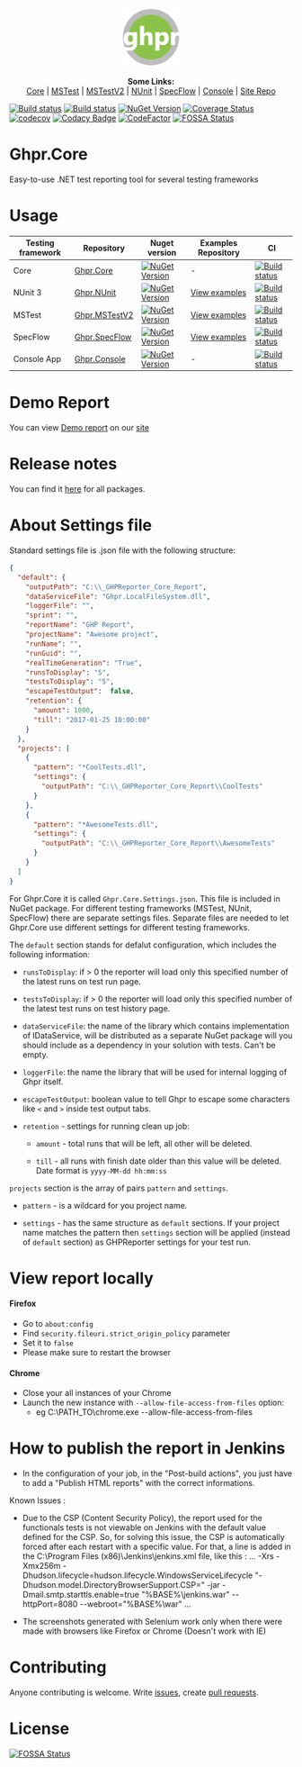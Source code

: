 <p align="center">
  <a href="https://ghpreporter.github.io/"><img src="https://github.com/GHPReporter/GHPReporter.github.io/blob/master/img/logo-small.png?raw=true" alt="Project icon"></a>
  <br><br>
  <b>Some Links:</b><br>
  <a href="https://github.com/GHPReporter/Ghpr.Core">Core</a> |
  <a href="https://github.com/GHPReporter/Ghpr.MSTest">MSTest</a> |
  <a href="https://github.com/GHPReporter/Ghpr.MSTestV2">MSTestV2</a> |
  <a href="https://github.com/GHPReporter/Ghpr.NUnit">NUnit</a> |
  <a href="https://github.com/GHPReporter/Ghpr.SpecFlow">SpecFlow</a> |
  <a href="https://github.com/GHPReporter/Ghpr.Console">Console</a> |
  <a href="https://github.com/GHPReporter/GHPReporter.github.io/">Site Repo</a>
</p>

[![Build status](https://ci.appveyor.com/api/projects/status/ix1epmijw6uc780w/branch/master?svg=true)](https://ci.appveyor.com/project/elv1s42/ghpr-core/branch/master)
[![Build status](https://dev.azure.com/ghpreporter/Ghpr.Core/_apis/build/status/Ghpr.Core-CI)](https://dev.azure.com/ghpreporter/Ghpr.Core/_build/latest?definitionId=2)
[![NuGet Version](https://img.shields.io/nuget/v/Ghpr.Core.svg)](https://www.nuget.org/packages/Ghpr.Core)
[![Coverage Status](https://coveralls.io/repos/github/GHPReporter/Ghpr.Core/badge.svg?branch=master)](https://coveralls.io/github/GHPReporter/Ghpr.Core?branch=master)
[![codecov](https://codecov.io/gh/GHPReporter/Ghpr.Core/branch/master/graph/badge.svg)](https://codecov.io/gh/GHPReporter/Ghpr.Core)
[![Codacy Badge](https://api.codacy.com/project/badge/Grade/0a299da7eea3464a8652ee5d2fea28f5)](https://www.codacy.com/app/GHPReporter/Ghpr.Core?utm_source=github.com&amp;utm_medium=referral&amp;utm_content=GHPReporter/Ghpr.Core&amp;utm_campaign=Badge_Grade)
[![CodeFactor](https://www.codefactor.io/repository/github/ghpreporter/ghpr.core/badge)](https://www.codefactor.io/repository/github/ghpreporter/ghpr.core)
[![FOSSA Status](https://app.fossa.io/api/projects/git%2Bgithub.com%2FGHPReporter%2FGhpr.Core.svg?type=shield)](https://app.fossa.io/projects/git%2Bgithub.com%2FGHPReporter%2FGhpr.Core?ref=badge_shield)

# Ghpr.Core

Easy-to-use .NET test reporting tool for several testing frameworks

# Usage

|Testing framework|Repository|Nuget version|Examples Repository|CI|
|---|---|---|---|---|
|Core|[Ghpr.Core](https://github.com/GHPReporter/Ghpr.Core)|[![NuGet Version](https://img.shields.io/nuget/v/Ghpr.Core.svg)](https://www.nuget.org/packages/Ghpr.Core)|-|[![Build status](https://ci.appveyor.com/api/projects/status/ix1epmijw6uc780w?svg=true)](https://ci.appveyor.com/project/elv1s42/ghpr-core)|
|NUnit 3|[Ghpr.NUnit](https://github.com/GHPReporter/Ghpr.NUnit#usage)|[![NuGet Version](https://img.shields.io/nuget/v/Ghpr.NUnit.svg)](https://www.nuget.org/packages/Ghpr.NUnit)|[View examples](https://github.com/GHPReporter/Ghpr.NUnit.Examples)|[![Build status](https://ci.appveyor.com/api/projects/status/edl1eag5luk5v4xs?svg=true)](https://ci.appveyor.com/project/elv1s42/ghpr-nunit)|
|MSTest|[Ghpr.MSTestV2](https://github.com/GHPReporter/Ghpr.MSTestV2#usage)|[![NuGet Version](https://img.shields.io/nuget/v/Ghpr.MSTestV2.svg)](https://www.nuget.org/packages/Ghpr.MSTest)|[View examples](https://github.com/GHPReporter/Ghpr.MSTest.Examples)|[![Build status](https://ci.appveyor.com/api/projects/status/0surlhjtkckdiw18?svg=true)](https://ci.appveyor.com/project/elv1s42/ghpr-mstestv2)|
|SpecFlow|[Ghpr.SpecFlow](https://github.com/GHPReporter/Ghpr.SpecFlow)|[![NuGet Version](https://img.shields.io/nuget/v/Ghpr.SpecFlowPlugin.svg)](https://www.nuget.org/packages/Ghpr.SpecFlowPlugin)|[View examples](https://github.com/GHPReporter/Ghpr.SpecFlow.Examples)|[![Build status](https://ci.appveyor.com/api/projects/status/jtmugpb1axnpc97g?svg=true)](https://ci.appveyor.com/project/elv1s42/ghpr-specflow)|
|Console App|[Ghpr.Console](https://github.com/GHPReporter/Ghpr.Console)|[![NuGet Version](https://img.shields.io/nuget/v/Ghpr.Console.svg)](https://www.nuget.org/packages/Ghpr.Console)|-|[![Build status](https://ci.appveyor.com/api/projects/status/1nhj8penho50h2ro?svg=true)](https://ci.appveyor.com/project/elv1s42/ghpr-console)|

# Demo Report

You can view [Demo report](http://ghpreporter.github.io/report/) on our [site](http://ghpreporter.github.io/)

# Release notes

You can find it [here](https://github.com/GHPReporter/Ghpr.Core/blob/master/RELEASE_NOTES.md) for all packages.

# About Settings file

Standard settings file is .json file with the following structure:
``` json
{
  "default": {
    "outputPath": "C:\\_GHPReporter_Core_Report",
    "dataServiceFile": "Ghpr.LocalFileSystem.dll",
    "loggerFile": "",
    "sprint": "",
    "reportName": "GHP Report",
    "projectName": "Awesome project",
    "runName": "",
    "runGuid": "",
    "realTimeGeneration": "True",
    "runsToDisplay": "5",
    "testsToDisplay": "5",
    "escapeTestOutput":  false,
    "retention": {
      "amount": 1000,
      "till": "2017-01-25 10:00:00"
    }
  },
  "projects": [
    {
      "pattern": "*CoolTests.dll",
      "settings": {
        "outputPath": "C:\\_GHPReporter_Core_Report\\CoolTests"
      }
    },
    {
      "pattern": "*AwesomeTests.dll",
      "settings": {
        "outputPath": "C:\\_GHPReporter_Core_Report\\AwesomeTests"
      }
    }
  ]
}
```
For Ghpr.Core it is called `Ghpr.Core.Settings.json`. This file is included in NuGet package. For different testing frameworks (MSTest, NUnit, SpecFlow) there are separate settings files. Separate files are needed to let Ghpr.Core use different settings for different testing frameworks. 

The `default` section stands for defalut configuration, which includes the following information:

 - `runsToDisplay`: if > 0 the reporter will load only this specified number of the latest runs on test run page.

 - `testsToDisplay`: if > 0 the reporter will load only this specified number of the latest test runs on test history page.

 - `dataServiceFile`: the name of the library which contains implementation of IDataService, will be distributed as a separate NuGet package will you should include as a dependency in your solution with tests. Can't be empty.

 - `loggerFile`: the name the library that will be used for internal logging of Ghpr itself.
 
 - `escapeTestOutput`: boolean value to tell Ghpr to escape some characters like `<` and `>` inside test output tabs.

 - `retention` - settings for running clean up job:

   - `amount` - total runs that will be left, all other will be deleted.
   
   - `till` - all runs with finish date older than  this value will be deleted. Date format is `yyyy-MM-dd hh:mm:ss`
   
`projects` section is the array of pairs `pattern` and `settings`.
 
 - `pattern` - is a wildcard for you project name.
 
 - `settings` - has the same structure as `default` sections. If your project name matches the pattern then `settings` section will be applied (instead of `default` section) as GHPReporter settings for your test run.

# View report locally

#### Firefox

 - Go to `about:config`
 - Find `security.fileuri.strict_origin_policy` parameter
 - Set it to `false`
 - Please make sure to restart the browser
 
#### Chrome

 - Close your all instances of your Chrome
 - Launch the new instance with `--allow-file-access-from-files` option:
    - eg C:\PATH_TO\chrome.exe --allow-file-access-from-files

# How to publish the report in Jenkins

 - In the configuration of your job, in the "Post-build actions", you just have to add a "Publish HTML reports" with the correct informations.
 
Known Issues : 
 - Due to the CSP (Content Security Policy), the report used for the functionals tests is not viewable on Jenkins with the default value defined for the CSP. So, for solving this issue, the CSP is automatically forced after each restart with a specific value. For that, a line is added in the C:\Program Files (x86)\Jenkins\jenkins.xml file, like this :
... 
 <arguments>-Xrs -Xmx256m -Dhudson.lifecycle=hudson.lifecycle.WindowsServiceLifecycle "-Dhudson.model.DirectoryBrowserSupport.CSP=" -jar -Dmail.smtp.starttls.enable=true "%BASE%\jenkins.war" --httpPort=8080 --webroot="%BASE%\war"</arguments>
...

 - The screenshots generated with Selenium work only when there were made with browsers like Firefox or Chrome (Doesn't work with IE) 
 

# Contributing

Anyone contributing is welcome. Write [issues](https://github.com/GHPReporter/Ghpr.Core/issues), create [pull requests](https://github.com/GHPReporter/Ghpr.Core/pulls).

# License

[![FOSSA Status](https://app.fossa.io/api/projects/git%2Bgithub.com%2FGHPReporter%2FGhpr.Core.svg?type=large)](https://app.fossa.io/projects/git%2Bgithub.com%2FGHPReporter%2FGhpr.Core?ref=badge_large)

